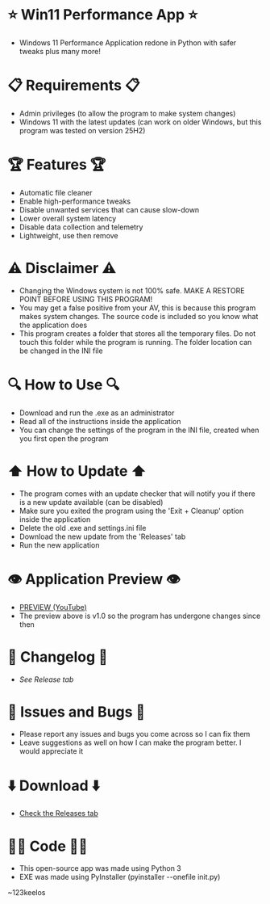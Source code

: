 # ⭐ Win11 Performance App ⭐
- Windows 11 Performance Application redone in Python with safer tweaks plus many more!

# 📋 Requirements 📋
- Admin privileges (to allow the program to make system changes)
- Windows 11 with the latest updates (can work on older Windows, but this program was tested on version 25H2)
  
# 🏆 Features 🏆
- Automatic file cleaner
- Enable high-performance tweaks
- Disable unwanted services that can cause slow-down
- Lower overall system latency
- Disable data collection and telemetry
- Lightweight, use then remove

# ⚠️ Disclaimer ⚠️
- Changing the Windows system is not 100% safe. MAKE A RESTORE POINT BEFORE USING THIS PROGRAM!
- You may get a false positive from your AV, this is because this program makes system changes. The source code is included so you know what the application does
- This program creates a folder that stores all the temporary files. Do not touch this folder while the program is running. The folder location can be changed in the INI file

# 🔍 How to Use 🔍
- Download and run the .exe as an administrator
- Read all of the instructions inside the application
- You can change the settings of the program in the INI file, created when you first open the program

# ⬆ How to Update ⬆
- The program comes with an update checker that will notify you if there is a new update available (can be disabled)
- Make sure you exited the program using the 'Exit + Cleanup' option inside the application
- Delete the old .exe and settings.ini file
- Download the new update from the 'Releases' tab
- Run the new application

# 👁️ Application Preview 👁️
- [PREVIEW (YouTube)](https://www.youtube.com/watch?v=l_ALaS2PTI4)
- The preview above is v1.0 so the program has undergone changes since then

# 🔨 Changelog 🔨
- _See Release tab_

# 🐞 Issues and Bugs 🐞
- Please report any issues and bugs you come across so I can fix them
- Leave suggestions as well on how I can make the program better. I would appreciate it

# ⬇️ Download ⬇️
- [Check the Releases tab](https://github.com/Mr123keelos/Win11PerformanceApp-Python/releases)

# 👨‍💻 Code 👨‍💻
- This open-source app was made using Python 3
- EXE was made using PyInstaller (pyinstaller --onefile init.py)

~123keelos
